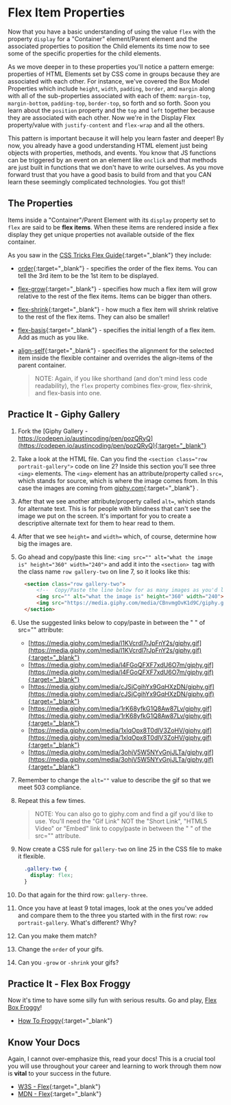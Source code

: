 # Flex Item Properties

Now that you have a basic understanding of using the value `flex` with the property `display` for a "Container" element/Parent element and the associated properties to position the Child elements its time now to see some of the specific properties for the child elements.

As we move deeper in to these properties you'll notice a pattern emerge: properties of HTML Elements set by CSS come in groups because they are associated with each other. For instance, we've covered the Box Model Properties which include `height`, `width`, `padding`, `border`, and `margin` along with all of the sub-properties associated with each of them: `margin-top`, `margin-bottom`, `padding-top`, `border-top`, so forth and so forth. Soon you learn about the `position` property and the `top` and `left` together because they are associated with each other. Now we're in the Display Flex property/value with `justify-content` and `flex-wrap` and all the others.

This pattern is important because it will help you learn faster and deeper! By now, you already have a good understanding HTML element just being objects with properties, methods, and events. You know that JS functions can be triggered by an event on an element like `onclick` and that methods are just built in functions that we don't have to write ourselves. As you move forward trust that you have a good basis to build from and that you CAN learn these seemingly complicated technologies. You got this!!

## The Properties

Items inside a "Container"/Parent Element with its `display` property set to `flex` are said to be **flex items**. When these items are rendered inside a flex display they get unique properties not available outside of the flex container.

As you saw in the [CSS Tricks Flex Guide](https://css-tricks.com/snippets/css/a-guide-to-flexbox/){:target="_blank"} they include:

* [order](https://www.w3schools.com/cssref/css3_pr_order.asp){:target="_blank"} - specifies the order of the flex items. You can tell the 3rd item to be the 1st item to be displayed.
* [flex-grow](https://www.w3schools.com/cssref/css3_pr_flex-grow.asp){:target="_blank"} - specifies how much a flex item will grow relative to the rest of the flex items. Items can be bigger than others.
* [flex-shrink](https://www.w3schools.com/cssref/css3_pr_flex-shrink.asp){:target="_blank"} - how much a flex item will shrink relative to the rest of the flex items. They can also be smaller!
* [flex-basis](https://www.w3schools.com/cssref/css3_pr_flex-basis.asp){:target="_blank"} - specifies the initial length of a flex item. Add as much as you like.
* [align-self](https://www.w3schools.com/cssref/css3_pr_align-self.asp){:target="_blank"} - specifies the alignment for the selected item inside the flexible container and overrides the align-items of the parent container.

  > NOTE: Again, if you like shorthand (and don't mind less code readability), the `flex` property combines flex-grow, flex-shrink, and flex-basis into one.

## Practice It - Giphy Gallery

1. Fork the [Giphy Gallery - https://codepen.io/austincoding/pen/pozQRyQ](https://codepen.io/austincoding/pen/pozQRyQ){:target="_blank"}

2. Take a look at the HTML file. Can you find the `<section class="row portrait-gallery">` code on line 2? Inside this section you'll see three `<img>` elements. The `<img>` element has an attribute/property called `src=`, which stands for source, which is where the image comes from. In this case the images are coming from [giphy.com](https://giphy.com){:target="_blank"} .

3. After that we see another attribute/property called `alt=`, which stands for alternate text. This is for people with blindness that can't see the image we put on the screen. It's important for you to create a descriptive alternate text for them to hear read to them.

4. After that we see `height=` and `width=` which, of course, determine how big the images are.

5. Go ahead and copy/paste this line: `<img src="" alt="what the image is" height="360" width="240">` and add it into the `<section> `tag with the class name `row gallery-two` on line 7, so it looks like this:

    ```html
      <section class="row gallery-two">
          <!--  Copy/Paste the line below for as many images as you'd like   -->
          <img src="" alt="what the image is" height="360" width="240">
          <img src="https://media.giphy.com/media/CBnvmgOvK1d9C/giphy.gif" alt="what the image is" height="360" width="240">
      </section>
    ```

6. Use the suggested links below to copy/paste in between the " " of src="" attribute:

    * [https://media.giphy.com/media/l1KVcrdl7rJpFnY2s/giphy.gif](https://media.giphy.com/media/l1KVcrdl7rJpFnY2s/giphy.gif){:target="_blank"}
    * [https://media.giphy.com/media/l4FGoQFXF7xdU6O7m/giphy.gif](https://media.giphy.com/media/l4FGoQFXF7xdU6O7m/giphy.gif){:target="_blank"}
    * [https://media.giphy.com/media/cJSjCgihYx9GqHXzDN/giphy.gif](https://media.giphy.com/media/cJSjCgihYx9GqHXzDN/giphy.gif){:target="_blank"}
    * [https://media.giphy.com/media/1rK68yfkG1Q8Aw87Lv/giphy.gif](https://media.giphy.com/media/1rK68yfkG1Q8Aw87Lv/giphy.gif){:target="_blank"}
    * [https://media.giphy.com/media/1xlqOpx8T0dlV3ZoHV/giphy.gif](https://media.giphy.com/media/1xlqOpx8T0dlV3ZoHV/giphy.gif){:target="_blank"}
    * [https://media.giphy.com/media/3ohjV5W5NYvGnjJLTa/giphy.gif](https://media.giphy.com/media/3ohjV5W5NYvGnjJLTa/giphy.gif){:target="_blank"}

7. Remember to change the `alt=""` value to describe the gif so that we meet 503 compliance.

8. Repeat this a few times.

    > NOTE: You can also go to giphy.com and find a gif you'd like to use. You'll need the "Gif Link" NOT the "Short Link", "HTML5 Video" or "Embed" link to copy/paste in between the " " of the src="" attribute.

9. Now create a CSS rule for `gallery-two` on line 25 in the CSS file to make it flexible.

    ```css
      .gallery-two {
        display: flex;
      }
    ```

10. Do that again for the third row: `gallery-three`.

11. Once you have at least 9 total images, look at the ones you've added and compare them to the three you started with in the first row: `row portrait-gallery`. What's different? Why?

12. Can you make them match?

13. Change the `order` of your gifs.

14. Can you `-grow` or `-shrink` your gifs?

## Practice It - Flex Box Froggy

Now it's time to have some silly fun with serious results. Go and play, [Flex Box Froggy](https://flexboxfroggy.com/)!

* [How To Froggy](https://player.vimeo.com/video/365836717){:target="_blank"}

## Know Your Docs

Again, I cannot over-emphasize this, read your docs! This is a crucial tool you will use throughout your career and learning to work through them now is **vital** to your success in the future.

* [W3S - Flex](https://www.w3schools.com/css/css3_flexbox.asp){:target="_blank"}
* [MDN - Flex](https://developer.mozilla.org/en-US/docs/Learn/CSS/CSS_layout/Flexbox){:target="_blank"}